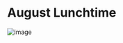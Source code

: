 # August Lunchtime
![image](https://user-images.githubusercontent.com/96427746/194260382-1a2c5687-d4e4-4dd6-a6c6-d95ddad15d83.png)
